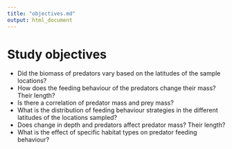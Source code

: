 ```yaml
---
title: "objectives.md"
output: html_document
---
```


# Study objectives

-	Did the biomass of predators vary based on the latitudes of the sample locations? 
-	How does the feeding behaviour of the predators change their mass? Their length? 
-	Is there a correlation of predator mass and prey mass? 
-	What is the distribution of feeding behaviour strategies in the different latitudes of the locations sampled? 
-	Does change in depth and predators affect predator mass? Their length? 
-   What is the effect of specific habitat types on predator feeding behaviour? 
